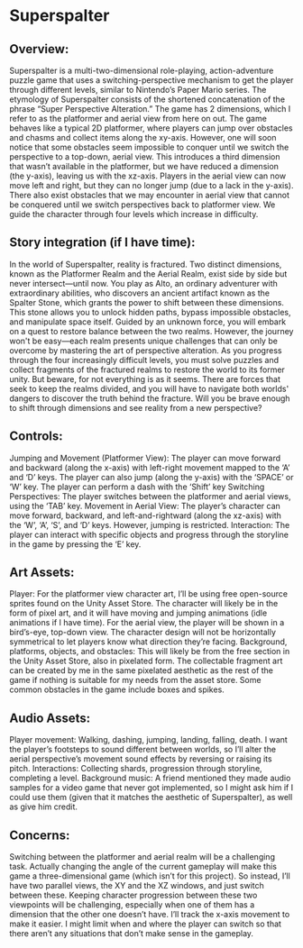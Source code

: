 # Superspalter
## Overview:
Superspalter is a multi-two-dimensional role-playing, action-adventure puzzle game that uses a switching-perspective mechanism to get the player through different levels, similar to Nintendo’s Paper Mario series. The etymology of Superspalter consists of the shortened concatenation of the phrase “Super Perspective Alteration.” The game has 2 dimensions, which I refer to as the platformer and aerial view from here on out. The game behaves like a typical 2D platformer, where players can jump over obstacles and chasms and collect items along the xy-axis. However, one will soon notice that some obstacles seem impossible to conquer until we switch the perspective to a top-down, aerial view. This introduces a third dimension that wasn’t available in the platformer, but we have reduced a dimension (the y-axis), leaving us with the xz-axis. Players in the aerial view can now move left and right, but they can no longer jump (due to a lack in the y-axis). There also exist obstacles that we may encounter in aerial view that cannot be conquered until we switch perspectives back to platformer view. We guide the character through four levels which increase in difficulty. 
## Story integration (if I have time):
In the world of Superspalter, reality is fractured. Two distinct dimensions, known as the Platformer Realm and the Aerial Realm, exist side by side but never intersect—until now. You play as Alto, an ordinary adventurer with extraordinary abilities, who discovers an ancient artifact known as the Spalter Stone, which grants the power to shift between these dimensions. This stone allows you to unlock hidden paths, bypass impossible obstacles, and manipulate space itself.
Guided by an unknown force, you will embark on a quest to restore balance between the two realms. However, the journey won't be easy—each realm presents unique challenges that can only be overcome by mastering the art of perspective alteration. As you progress through the four increasingly difficult levels, you must solve puzzles and collect fragments of the fractured realms to restore the world to its former unity.
But beware, for not everything is as it seems. There are forces that seek to keep the realms divided, and you will have to navigate both worlds' dangers to discover the truth behind the fracture. Will you be brave enough to shift through dimensions and see reality from a new perspective?
## Controls:
Jumping and Movement (Platformer View): The player can move forward and backward (along the x-axis) with left-right movement mapped to the ‘A’ and ‘D’ keys. The player can also jump (along the y-axis) with the ‘SPACE’ or ‘W’ key. The player can perform a dash with the ‘Shift’ key
Switching Perspectives: The player switches between the platformer and aerial views, using the ‘TAB’ key.
Movement in Aerial View: The player’s character can move forward, backward, and left-and-rightward (along the xz-axis) with the ‘W’, ‘A’, ‘S’, and ‘D’ keys. However, jumping is restricted.
Interaction: The player can interact with specific objects and progress through the storyline in the game by pressing the ‘E’ key.
## Art Assets:
Player: For the platformer view character art, I’ll be using free open-source sprites found on the Unity Asset Store. The character will likely be in the form of pixel art, and it will have moving and jumping animations (idle animations if I have time). For the aerial view, the player will be shown in a bird’s-eye, top-down view. The character design will not be horizontally symmetrical to let players know what direction they’re facing.
Background, platforms, objects, and obstacles: This will likely be from the free section in the Unity Asset Store, also in pixelated form. The collectable fragment art can be created by me in the same pixelated aesthetic as the rest of the game if nothing is suitable for my needs from the asset store. Some common obstacles in the game include boxes and spikes.
## Audio Assets:
Player movement: Walking, dashing, jumping, landing, falling, death. I want the player’s footsteps to sound different between worlds, so I’ll alter the aerial perspective’s movement sound effects by reversing or raising its pitch.
Interactions: Collecting shards, progression through storyline, completing a level.
Background music: A friend mentioned they made audio samples for a video game that never got implemented, so I might ask him if I could use them (given that it matches the aesthetic of Superspalter), as well as give him credit.
## Concerns:
Switching between the platformer and aerial realm will be a challenging task. Actually changing the angle of the current gameplay will make this game a three-dimensional game (which isn’t for this project). So instead, I’ll have two parallel views, the XY and the XZ windows, and just switch between these. Keeping character progression between these two viewpoints will be challenging, especially when one of them has a dimension that the other one doesn’t have. I’ll track the x-axis movement to make it easier. I might limit when and where the player can switch so that there aren’t any situations that don’t make sense in the gameplay.


